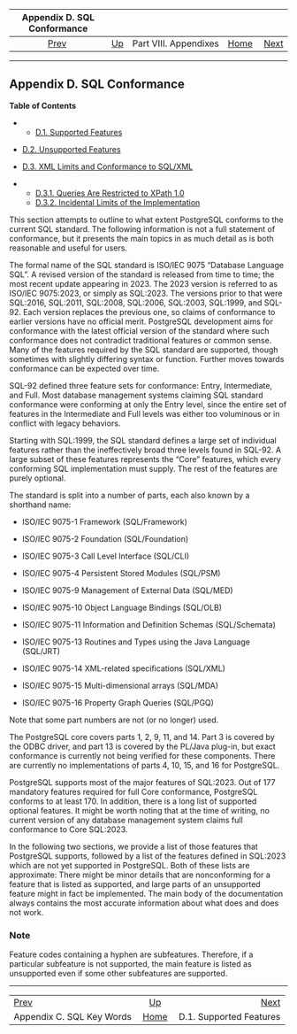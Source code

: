 <!--?xml version="1.0" encoding="UTF-8" standalone="no"?-->

|                   Appendix D. SQL Conformance                   |                                               |                       |                                                       |                                                               |
| :-------------------------------------------------------------: | :-------------------------------------------- | :-------------------: | ----------------------------------------------------: | ------------------------------------------------------------: |
| [Prev](sql-keywords-appendix.html "Appendix C. SQL Key Words")  | [Up](appendixes.html "Part VIII. Appendixes") | Part VIII. Appendixes | [Home](index.html "PostgreSQL 17devel Documentation") |  [Next](features-sql-standard.html "D.1. Supported Features") |

***

## Appendix D. SQL Conformance

**Table of Contents**

  * *   [D.1. Supported Features](features-sql-standard.html)
  * [D.2. Unsupported Features](unsupported-features-sql-standard.html)
  * [D.3. XML Limits and Conformance to SQL/XML](xml-limits-conformance.html)

    <!---->

  * *   [D.3.1. Queries Are Restricted to XPath 1.0](xml-limits-conformance.html#FUNCTIONS-XML-LIMITS-XPATH1)
    * [D.3.2. Incidental Limits of the Implementation](xml-limits-conformance.html#FUNCTIONS-XML-LIMITS-POSTGRESQL)

This section attempts to outline to what extent PostgreSQL conforms to the current SQL standard. The following information is not a full statement of conformance, but it presents the main topics in as much detail as is both reasonable and useful for users.

The formal name of the SQL standard is ISO/IEC 9075 “Database Language SQL”. A revised version of the standard is released from time to time; the most recent update appearing in 2023. The 2023 version is referred to as ISO/IEC 9075:2023, or simply as SQL:2023. The versions prior to that were SQL:2016, SQL:2011, SQL:2008, SQL:2006, SQL:2003, SQL:1999, and SQL-92. Each version replaces the previous one, so claims of conformance to earlier versions have no official merit. PostgreSQL development aims for conformance with the latest official version of the standard where such conformance does not contradict traditional features or common sense. Many of the features required by the SQL standard are supported, though sometimes with slightly differing syntax or function. Further moves towards conformance can be expected over time.

SQL-92 defined three feature sets for conformance: Entry, Intermediate, and Full. Most database management systems claiming SQL standard conformance were conforming at only the Entry level, since the entire set of features in the Intermediate and Full levels was either too voluminous or in conflict with legacy behaviors.

Starting with SQL:1999, the SQL standard defines a large set of individual features rather than the ineffectively broad three levels found in SQL-92. A large subset of these features represents the “Core” features, which every conforming SQL implementation must supply. The rest of the features are purely optional.

The standard is split into a number of parts, each also known by a shorthand name:

* ISO/IEC 9075-1 Framework (SQL/Framework)

* ISO/IEC 9075-2 Foundation (SQL/Foundation)

* ISO/IEC 9075-3 Call Level Interface (SQL/CLI)

* ISO/IEC 9075-4 Persistent Stored Modules (SQL/PSM)

* ISO/IEC 9075-9 Management of External Data (SQL/MED)

* ISO/IEC 9075-10 Object Language Bindings (SQL/OLB)

* ISO/IEC 9075-11 Information and Definition Schemas (SQL/Schemata)

* ISO/IEC 9075-13 Routines and Types using the Java Language (SQL/JRT)

* ISO/IEC 9075-14 XML-related specifications (SQL/XML)

* ISO/IEC 9075-15 Multi-dimensional arrays (SQL/MDA)

* ISO/IEC 9075-16 Property Graph Queries (SQL/PGQ)

Note that some part numbers are not (or no longer) used.

The PostgreSQL core covers parts 1, 2, 9, 11, and 14. Part 3 is covered by the ODBC driver, and part 13 is covered by the PL/Java plug-in, but exact conformance is currently not being verified for these components. There are currently no implementations of parts 4, 10, 15, and 16 for PostgreSQL.

PostgreSQL supports most of the major features of SQL:2023. Out of 177 mandatory features required for full Core conformance, PostgreSQL conforms to at least 170. In addition, there is a long list of supported optional features. It might be worth noting that at the time of writing, no current version of any database management system claims full conformance to Core SQL:2023.

In the following two sections, we provide a list of those features that PostgreSQL supports, followed by a list of the features defined in SQL:2023 which are not yet supported in PostgreSQL. Both of these lists are approximate: There might be minor details that are nonconforming for a feature that is listed as supported, and large parts of an unsupported feature might in fact be implemented. The main body of the documentation always contains the most accurate information about what does and does not work.

### Note

Feature codes containing a hyphen are subfeatures. Therefore, if a particular subfeature is not supported, the main feature is listed as unsupported even if some other subfeatures are supported.

***

|                                                                 |                                                       |                                                               |
| :-------------------------------------------------------------- | :---------------------------------------------------: | ------------------------------------------------------------: |
| [Prev](sql-keywords-appendix.html "Appendix C. SQL Key Words")  |     [Up](appendixes.html "Part VIII. Appendixes")     |  [Next](features-sql-standard.html "D.1. Supported Features") |
| Appendix C. SQL Key Words                                       | [Home](index.html "PostgreSQL 17devel Documentation") |                                       D.1. Supported Features |
